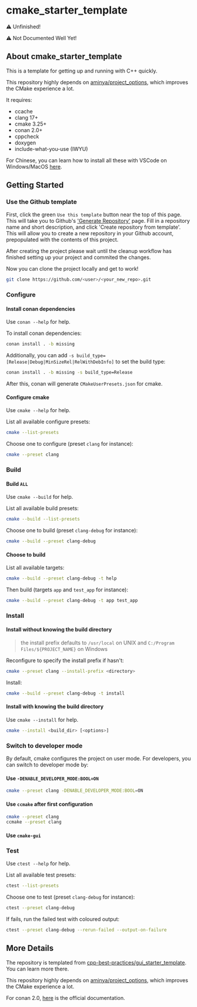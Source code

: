 # cmake_starter_template

:warning: Unfinished!

:warning: Not Documented Well Yet!

## About cmake_starter_template

This is a template for getting up and running with C++ quickly.

This repository highly depends on [aminya/project_options](https://github.com/aminya/project_options), which improves the CMake experience a lot.

It requires:

- ccache
- clang 17+
- cmake 3.25+
- conan 2.0+
- cppcheck
- doxygen
- include-what-you-use (IWYU)

For Chinese, you can learn how to install all these with VSCode on Windows/MacOS [here](https://windowsmacos-vscode-c-llvm-clang-clangd-lldb.readthedocs.io/).

## Getting Started

### Use the Github template

First, click the green `Use this template` button near the top of this page.
This will take you to Github's ['Generate Repository'](https://github.com/FeignClaims/cmake_starter_template/generate) page.
Fill in a repository name and short description, and click 'Create repository from template'.
This will allow you to create a new repository in your Github account,
prepopulated with the contents of this project.

After creating the project please wait until the cleanup workflow has finished
setting up your project and commited the changes.

Now you can clone the project locally and get to work!

```bash
git clone https://github.com/<user>/<your_new_repo>.git
```

### Configure

#### Install conan dependencies

Use `conan --help` for help.

To install conan dependencies:

```bash
conan install . -b missing
```

Additionally, you can add `-s build_type=[Release|Debug|MinSizeRel|RelWithDebInfo]` to set the build type:

```bash
conan install . -b missing -s build_type=Release
```

After this, conan will generate `CMakeUserPresets.json` for cmake.

#### Configure cmake

Use `cmake --help` for help.

List all available configure presets:

```bash
cmake --list-presets
```

Choose one to configure (preset `clang` for instance):

```bash
cmake --preset clang
```

### Build

#### Build `ALL`

Use `cmake --build` for help.

List all available build presets:

```bash
cmake --build --list-presets
```

Choose one to build (preset `clang-debug` for instance):

```bash
cmake --build --preset clang-debug
```

#### Choose to build

List all available targets:

```bash
cmake --build --preset clang-debug -t help
```

Then build (targets `app` and `test_app` for instance):

```bash
cmake --build --preset clang-debug -t app test_app
```

### Install

#### Install without knowing the build directory

> the install prefix defaults to `/usr/local` on UNIX and `C:/Program Files/${PROJECT_NAME}` on Windows

Reconfigure to specify the install prefix if hasn't:

```bash
cmake --preset clang --install-prefix <directory>
```

Install:

```bash
cmake --build --preset clang-debug -t install
```

#### Install with knowing the build directory

Use `cmake --install` for help.

```bash
cmake --install <build_dir> [<options>]
```

### Switch to developer mode

By default, cmake configures the project on user mode. For developers, you can switch to developer mode by:

#### Use `-DENABLE_DEVELOPER_MODE:BOOL=ON`

```bash
cmake --preset clang -DENABLE_DEVELOPER_MODE:BOOL=ON
```

#### Use `ccmake` after first configuration

```bash
cmake --preset clang
ccmake --preset clang
```

#### Use `cmake-gui`

### Test

Use `ctest --help` for help.

List all available test presets:

```bash
ctest --list-presets
```

Choose one to test (preset `clang-debug` for instance):

```bash
ctest --preset clang-debug
```

If fails, run the failed test with coloured output:

```bash
ctest --preset clang-debug --rerun-failed --output-on-failure
```

## More Details

The repository is templated from [cpp-best-practices/gui_starter_template](https://github.com/cpp-best-practices/gui_starter_template). You can learn more there.

This repository highly depends on [aminya/project_options](https://github.com/aminya/project_options), which improves the CMake experience a lot.

For conan 2.0, [here](https://docs.conan.io/2.0/index.html) is the official documentation.

